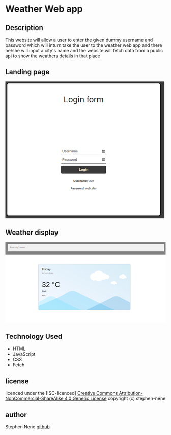 # Weather Web app

## Description
This website will allow a user to enter the given dummy username and password which will inturn take the user to the weather web app and there he/she will input a city's name and the website will fetch data from a public api to show the weathers details in that place
## Landing page
![landing page](https://github.com/stephen-nene/phase1-project/blob/main/images/landing-page.png?raw=true)

## Weather display
![weather web-app](https://github.com/stephen-nene/phase1-project/blob/main/images/webapp.png?raw=true)

## Technology Used
- HTML
- JavaScript
- CSS
- Fetch

## license
licenced under the [ISC-licenced]
[Creative Commons Attribution-NonCommercial-ShareAlike 4.0 Generic License](https://creativecommons.org/licenses/by-nc-sa/4.0/legalcode)
copyright (c) stephen-nene

## author
Stephen Nene
[github](https://github.com/stephen-nene)
